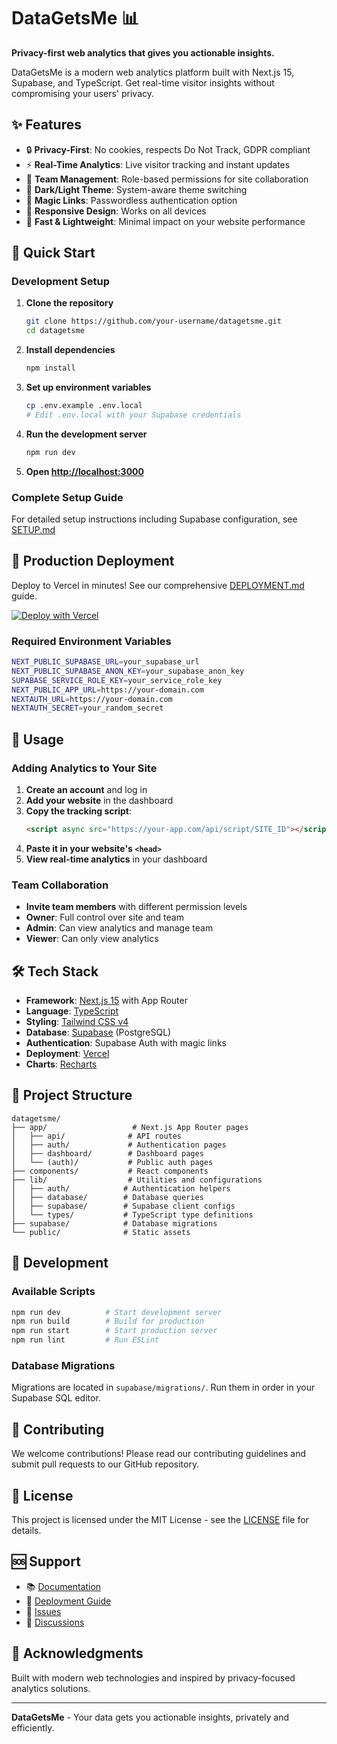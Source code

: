 # DataGetsMe 📊

**Privacy-first web analytics that gives you actionable insights.**

DataGetsMe is a modern web analytics platform built with Next.js 15, Supabase, and TypeScript. Get real-time visitor insights without compromising your users' privacy.

## ✨ Features

- 🔒 **Privacy-First**: No cookies, respects Do Not Track, GDPR compliant
- ⚡ **Real-Time Analytics**: Live visitor tracking and instant updates
- 👥 **Team Management**: Role-based permissions for site collaboration
- 🌙 **Dark/Light Theme**: System-aware theme switching
- 🔗 **Magic Links**: Passwordless authentication option
- 📱 **Responsive Design**: Works on all devices
- 🚀 **Fast & Lightweight**: Minimal impact on your website performance

## 🚀 Quick Start

### Development Setup

1. **Clone the repository**
   ```bash
   git clone https://github.com/your-username/datagetsme.git
   cd datagetsme
   ```

2. **Install dependencies**
   ```bash
   npm install
   ```

3. **Set up environment variables**
   ```bash
   cp .env.example .env.local
   # Edit .env.local with your Supabase credentials
   ```

4. **Run the development server**
   ```bash
   npm run dev
   ```

5. **Open [http://localhost:3000](http://localhost:3000)**

### Complete Setup Guide

For detailed setup instructions including Supabase configuration, see [SETUP.md](./SETUP.md)

## 🚢 Production Deployment

Deploy to Vercel in minutes! See our comprehensive [DEPLOYMENT.md](./DEPLOYMENT.md) guide.

[![Deploy with Vercel](https://vercel.com/button)](https://vercel.com/new/clone?repository-url=https://github.com/your-username/datagetsme)

### Required Environment Variables

```bash
NEXT_PUBLIC_SUPABASE_URL=your_supabase_url
NEXT_PUBLIC_SUPABASE_ANON_KEY=your_supabase_anon_key
SUPABASE_SERVICE_ROLE_KEY=your_service_role_key
NEXT_PUBLIC_APP_URL=https://your-domain.com
NEXTAUTH_URL=https://your-domain.com
NEXTAUTH_SECRET=your_random_secret
```

## 📖 Usage

### Adding Analytics to Your Site

1. **Create an account** and log in
2. **Add your website** in the dashboard
3. **Copy the tracking script**:
   ```html
   <script async src="https://your-app.com/api/script/SITE_ID"></script>
   ```
4. **Paste it in your website's `<head>`**
5. **View real-time analytics** in your dashboard

### Team Collaboration

- **Invite team members** with different permission levels
- **Owner**: Full control over site and team
- **Admin**: Can view analytics and manage team
- **Viewer**: Can only view analytics

## 🛠️ Tech Stack

- **Framework**: [Next.js 15](https://nextjs.org/) with App Router
- **Language**: [TypeScript](https://www.typescriptlang.org/)
- **Styling**: [Tailwind CSS v4](https://tailwindcss.com/)
- **Database**: [Supabase](https://supabase.com/) (PostgreSQL)
- **Authentication**: Supabase Auth with magic links
- **Deployment**: [Vercel](https://vercel.com/)
- **Charts**: [Recharts](https://recharts.org/)

## 📁 Project Structure

```
datagetsme/
├── app/                   # Next.js App Router pages
│   ├── api/              # API routes
│   ├── auth/             # Authentication pages
│   ├── dashboard/        # Dashboard pages
│   └── (auth)/           # Public auth pages
├── components/           # React components
├── lib/                  # Utilities and configurations
│   ├── auth/            # Authentication helpers
│   ├── database/        # Database queries
│   ├── supabase/        # Supabase client configs
│   └── types/           # TypeScript type definitions
├── supabase/            # Database migrations
└── public/              # Static assets
```

## 🔧 Development

### Available Scripts

```bash
npm run dev          # Start development server
npm run build        # Build for production
npm run start        # Start production server
npm run lint         # Run ESLint
```

### Database Migrations

Migrations are located in `supabase/migrations/`. Run them in order in your Supabase SQL editor.

## 🤝 Contributing

We welcome contributions! Please read our contributing guidelines and submit pull requests to our GitHub repository.

## 📄 License

This project is licensed under the MIT License - see the [LICENSE](LICENSE) file for details.

## 🆘 Support

- 📚 [Documentation](./SETUP.md)
- 🚀 [Deployment Guide](./DEPLOYMENT.md)
- 🐛 [Issues](https://github.com/your-username/datagetsme/issues)
- 💬 [Discussions](https://github.com/your-username/datagetsme/discussions)

## 🙏 Acknowledgments

Built with modern web technologies and inspired by privacy-focused analytics solutions.

---

**DataGetsMe** - Your data gets you actionable insights, privately and efficiently.
